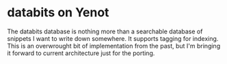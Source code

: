 # databits on Yenot

The databits database is nothing more than a searchable database of snippets I
want to write down somewhere.  It supports tagging for indexing.  This is an
overwrought bit of implementation from the past, but I'm bringing it forward to
current architecture just for the porting.

